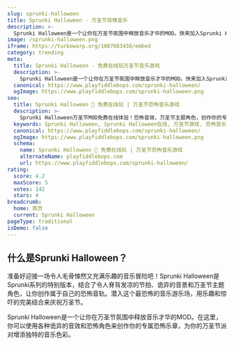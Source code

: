 ```yaml
---
slug: sprunki-halloween
title: Sprunki Halloween - 万圣节惊悚音乐
description: >-
  Sprunki Halloween是一个让你在万圣节氛围中释放音乐才华的MOD。快来加入Sprunki Halloween，用惊悚有趣的音符迎接万圣节的到来！
image: /sprunki-halloween.png
iframe: https://turbowarp.org/1087683438/embed
category: trending
meta:
  title: Sprunki Halloween - 免费在线玩万圣节音乐游戏
  description: >-
    Sprunki Halloween是一个让你在万圣节氛围中释放音乐才华的MOD。快来加入Sprunki Halloween，用惊悚有趣的音符迎接万圣节的到来！
  canonical: https://www.playfiddlebops.com/sprunki-halloween/
  ogImage: https://www.playfiddlebops.com/sprunki-halloween.png
seo:
  title: Sprunki Halloween 🎃 免费在线玩 | 万圣节恐怖音乐游戏
  description: >-
    Sprunki Halloween万圣节MOD免费在线体验！恐怖音效，万圣节主题角色，创作你的专属惊悚音乐，点燃万圣节音乐狂欢！
  keywords: Sprunki Halloween, Sprunki Halloween在线, 万圣节游戏, 恐怖音乐游戏, 万圣节MOD, 免费游戏, 在线玩
  canonical: https://www.playfiddlebops.com/sprunki-halloween/
  ogImage: https://www.playfiddlebops.com/sprunki-halloween.png
  schema:
    name: Sprunki Halloween 🎃 免费在线玩 | 万圣节恐怖音乐游戏
    alternateName: playfiddlebops.com
    url: https://www.playfiddlebops.com/sprunki-halloween/
rating:
  score: 4.2
  maxScore: 5
  votes: 142
  stars: 4
breadcrumb:
  home: 首页
  current: Sprunki Halloween
pageType: traditional
isDemo: false
---
```


## 什么是Sprunki Halloween？

准备好迎接一场令人毛骨悚然又充满乐趣的音乐冒险吧！Sprunki Halloween是Sprunki系列的特别版本，结合了令人脊背发凉的节拍、诡异的音景和万圣节主题角色，让你创作属于自己的恐怖音轨。潜入这个最恐怖的音乐游乐场，用乐趣和惊吓的完美结合来庆祝万圣节。

Sprunki Halloween是一个让你在万圣节氛围中释放音乐才华的MOD。在这里，你可以使用各种诡异的音效和恐怖角色来创作你的专属恐怖乐章，为你的万圣节派对增添独特的音乐色彩。